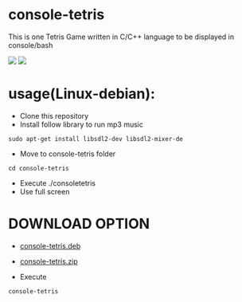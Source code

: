 # console-tetris
This is one Tetris Game written in C/C++ language to be displayed in console/bash

<image src="./Title.png"/>
<image src="./Game.png"/>

# usage(Linux-debian):
- Clone this repository
- Install follow library to run mp3 music
```
sudo apt-get install libsdl2-dev libsdl2-mixer-de
```
- Move to console-tetris folder
```
cd console-tetris
```
- Execute ./consoletetris
- Use full screen

# DOWNLOAD OPTION

- [console-tetris.deb](https://github.com/GastonMGrecco/console-tetris/releases/tag/1.0.0)
- [console-tetris.zip](https://github.com/GastonMGrecco/console-tetris/releases/tag/1.0.0)

- Execute
 ```
console-tetris
```
